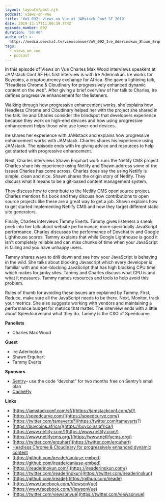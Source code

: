 ```yaml
---
layout: layouts/post.njk
podcast: views-on-vue
title: 'VoV 092: Views on Vue at JAMstack Conf SF 2019'
date: 2019-12-17T11:00:39.774Z
episode_number: 092
duration: '50:40'
audio_url: >-
  https://media.devchat.tv/viewsonvue/VoV_092_Ire_Aderinokun_Shawn_Erquhart_Tammy_Everts.mp3
tags:
  - views_on_vue
  - podcast
---
```

In this episode of Views on Vue Charles Max Wood interviews speakers at JAMstack Conf SF His first interview is with Ire Aderinokun. Ire works for Buycoins, a cryptocurrency exchange for Africa. She gave a lightning talk, "Headless Chrome & Cloudinary for progressively enhanced dynamic content on the web". After giving a brief overview of her talk to Charles, Ire defines progressive enhancement for the listeners.

Walking through how progressive enhancement works, she explains how Headless Chrome and Cloudinary helped her with the project she shared in the talk. Ire and Charles consider the blindspot that developers experience because they work on high-end devices and how using progressive enhancement helps those who use lower-end devices.

Ire shares her experience with JAMstack and explains how progressive enhancement works with JAMstack. Charles shares his experience using JAMstack. The episode ends with Ire giving advice and resources to help get started with progressive enhancement.

Next, Charles interviews Shawn Erquhart work runs the Netlify CMS project. Charles share his experience using Netlify and Shawn address some of the issues Charles has come across. Charles does say the using Netlify is simple, clean and nice. Shawn shares the origin story of Netlify. They discuss what it means to be a git-based content management system.

They discuss how to contribute to the Netlify CMS open source project. Charles mentions his book and they discuss how contributions to open source projects like these are a great way to get a job. Shawn explains how to get started implementing Netlify CMS and how they target different static site generators.

Finally, Charles interviews Tammy Everts. Tammy gives listeners a sneak peek into her talk about website performance, more specifically JavaScript performance. Charles discusses the performance of Devchat.tv and Google Lighthouse scores. Tammy explains that while Google Lighthouse is good it isn't completely reliable and can miss chunks of time when your JavaScript is failing and you have unhappy users.

Tammy shares ways to drill down and see how your JavaScript is behaving in the wild. She talks about blocking Javascript which every developer is familiar with and non-blocking JavaScript that has high blocking CPU time which makes for janky sites. Tammy and Charles discuss what CPU is and what it measures. Tammy names resources and tools to help avoid this problem.

Rules of thumb for avoiding these issues are explained by Tammy. First, Reduce, make sure all the JavaScript needs to be there. Next, Monitor, track your metrics. She also suggests working with vendors and maintaining a performance budget for metrics that matter. The interview ends with a little about Speedcurve and what they do. Tammy is the CXO of Speedcurve.

**Panelists**

- Charles Max Wood

**Guest**

- Ire Aderinokun
- Shawn Erquhart
- Tammy Everts

**Sponsors**

- [Sentry](http://sentry.io/)– use the code “devchat” for two months free on Sentry’s small plan
- [CacheFly](https://www.cachefly.com/)

**Links**

- [https://jamstackconf.com/sf/](https://jamstackconf.com/sf/)
- [https://speedcurve.com/](https://speedcurve.com/)
- [https://twitter.com/tameverts?](https://twitter.com/tameverts?)
- [https://buycoins.africa/](https://buycoins.africa/)
- [https://www.netlify.com/](https://www.netlify.com/)
- [https://www.netlifycms.org/](https://www.netlifycms.org/)
- [https://twitter.com/erquhart](https://twitter.com/erquhart)
- [Headless Chrome &amp; Cloudinary for progressively enhanced dynamic content](https://www.youtube.com/watch?time_continue=1&amp;v=rm58d5proWI&amp;feature=emb_logo)
- [https://github.com/ireade/caniuse-embed](https://github.com/ireade/caniuse-embed)
- [https://ireaderinokun.com/](https://ireaderinokun.com/)
- [https://twitter.com/ireaderinokun](https://twitter.com/ireaderinokun)
- [https://github.com/ireade](https://github.com/ireade)
- [https://www.facebook.com/ViewsonVue](https://www.facebook.com/ViewsonVue)
- [https://twitter.com/viewsonvue](https://twitter.com/viewsonvue)
